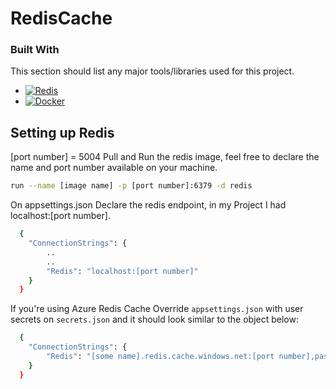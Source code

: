 # RedisCache
### Built With

This section should list any major tools/libraries used for this project.

* [![Redis][Redis]][Redis-url]
* [![Docker][Docker]][DockerRedis-url]

## Setting up Redis
[port number] = 5004
Pull and Run the redis image, feel free to declare the name and port number available on your machine.

```sh
run --name [image name] -p [port number]:6379 -d redis
  ```

On appsettings.json Declare the redis endpoint, in my Project I had localhost:[port number].

```sh
  {
    "ConnectionStrings": {
        ..
        ..
        "Redis": "localhost:[port number]"
    }
  }
```

  If you're using Azure Redis Cache
  Override `appsettings.json` with user secrets on `secrets.json` and it should look similar to the object below:

```sh
  {
    "ConnectionStrings": {
        "Redis": "[some name].redis.cache.windows.net:[port number],password=[azure generated password],"
    }
  }
```
<!-- MARKDOWN LINKS & IMAGES -->
<!-- https://www.markdownguide.org/basic-syntax/#reference-style-links -->
[Redis]: https://img.shields.io/badge/Redis-4A4A55?style=for-the-badge&logo=redis&logoColor=FF3E00
[Redis-url]: https://redis.com
[Docker]: https://img.shields.io/badge/Docker-086DD7?style=for-the-badge&logo=docker&logoColor=FAFAFA
[DockerRedis-url]: https://hub.docker.com/_/redis
